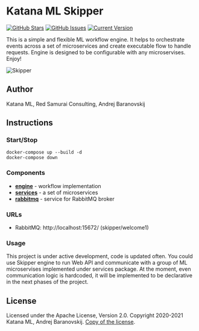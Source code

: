 # Katana ML Skipper
[![GitHub Stars](https://img.shields.io/github/stars/katanaml/katana-skipper.svg)](https://github.com/katanaml/katana-skipper/stargazers) [![GitHub Issues](https://img.shields.io/github/issues/katanaml/katana-skipper.svg)](https://github.com/katanaml/katana-skipper/issues) [![Current Version](https://img.shields.io/badge/version-21.1-green.svg)](https://github.com/katanaml/katana-skipper)

This is a simple and flexible ML workflow engine. It helps to orchestrate events across a set of microservices and create executable flow to handle requests. Engine is designed to be configurable with any microservises. Enjoy!

![Skipper](https://github.com/katanaml/katana-skipper/blob/master/skipper.png)

## Author

Katana ML, Red Samurai Consulting, Andrej Baranovskij

## Instructions

### Start/Stop

```
docker-compose up --build -d
docker-compose down
```

### Components

* **[engine](https://github.com/katanaml/katana-skipper/tree/master/engine)** - workflow implementation
* **[services](https://github.com/katanaml/katana-skipper/tree/master/services)** - a set of microservices
* **[rabbitmq](https://github.com/katanaml/katana-skipper/tree/master/rabbitmq)** - service for RabbitMQ broker

### URLs

* RabbitMQ: http://localhost:15672/ (skipper/welcome1)

### Usage

This project is under active development, code is updated often. You could use Skipper engine to run Web API and communicate with a group of ML microservises implemented under services package. At the moment, even communication logic is hardcoded, it will be implemented to be declarative in the next phases of the project.

## License

Licensed under the Apache License, Version 2.0. Copyright 2020-2021 Katana ML, Andrej Baranovskij. [Copy of the license](https://github.com/katanaml/katana-pipeline/blob/master/LICENSE).
